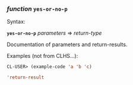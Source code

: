 ### <em>function</em> <strong>`yes-or-no-p`</strong>

Syntax:

<strong>`yes-or-no-p`</strong> <em>parameters</em> => <em>return-type</em>

Documentation of parameters and return-results.

Examples (not from CLHS...):

```lisp
CL-USER> (example-code 'a 'b 'c)

'return-result
```
